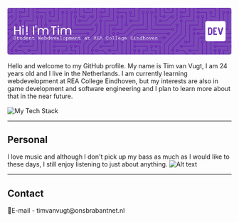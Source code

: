 ![Header](./github-header-image.png)

Hello and welcome to my GitHub profile. My name is Tim van Vugt, I am 24 years old and I live in the Netherlands.
I am currently learning webdevelopment at REA College Eindhoven, but my interests are also in game development and software engineering and I plan to learn more about that in the near future.

<img src="https://github-readme-tech-stack.vercel.app/api/cards?lineCount=2&line1=HTML5%2CHTML5%2CF06529%3BCSS%2CCSS3%2C2965f1%3BSass%2CSass%2CCD6799%3B&line2=Javascript%2CJavascript%2CF0DB4F%3BPHP%2CPHP%2C6C78AF%3B" alt="My Tech Stack" align="center"/>

<hr>
<h2>Personal</h2>

I love music and although I don't pick up my bass as much as I would like to these days, I still enjoy listening to just about anything.
![Alt text](https://spotify-recently-played-readme.vercel.app/api?user=1151529138)

<hr>
<h2>Contact</h2>
📧E-mail - timvanvugt@onsbrabantnet.nl
